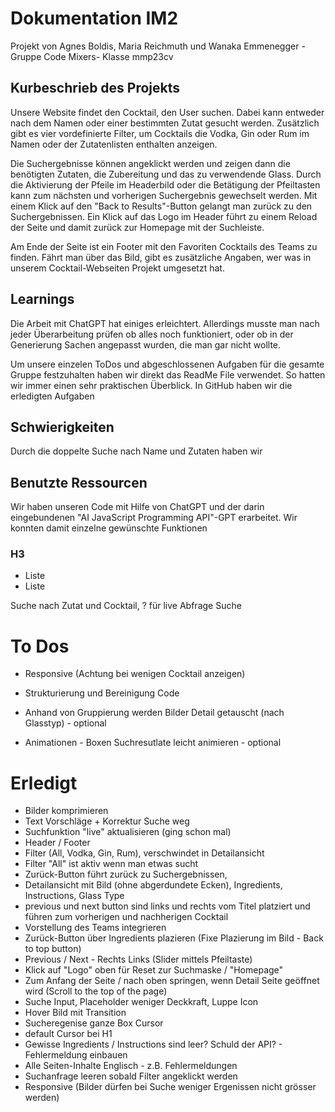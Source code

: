 # Dokumentation IM2
Projekt von Agnes Boldis, Maria Reichmuth und Wanaka Emmenegger - Gruppe Code Mixers- Klasse mmp23cv

## Kurbeschrieb des Projekts
Unsere Website findet den Cocktail, den User suchen. Dabei kann entweder nach dem Namen oder einer bestimmten Zutat gesucht werden. Zusätzlich gibt es vier vordefinierte Filter, um Cocktails die Vodka, Gin oder Rum im Namen oder der Zutatenlisten enthalten anzeigen.
 
Die Suchergebnisse können angeklickt werden und zeigen dann die benötigten Zutaten, die Zubereitung und das zu verwendende Glass. Durch die Aktivierung der Pfeile im Headerbild oder die Betätigung der Pfeiltasten kann zum nächsten und vorherigen Suchergebnis gewechselt werden. Mit einem Klick auf den "Back to Results"-Button gelangt man zurück zu den Suchergebnissen. Ein Klick auf das Logo im Header führt zu einem Reload der Seite und damit zurück zur Homepage mit der Suchleiste.
 
Am Ende der Seite ist ein Footer mit den Favoriten Cocktails des Teams zu finden. Fährt man über das Bild, gibt es zusätzliche Angaben, wer was in unserem Cocktail-Webseiten Projekt umgesetzt hat.

## Learnings
Die Arbeit mit ChatGPT hat einiges erleichtert. Allerdings musste man nach jeder Überarbeitung prüfen ob alles noch funktioniert, oder ob in der Generierung Sachen angepasst wurden, die man gar nicht wollte.

Um unsere einzelen ToDos und abgeschlossenen Aufgaben für die gesamte Gruppe festzuhalten haben wir direkt das ReadMe File verwendet. So hatten wir immer einen sehr praktischen Überblick. In GitHub haben wir die erledigten Aufgaben

## Schwierigkeiten
Durch die doppelte Suche nach Name und Zutaten haben wir

## Benutzte Ressourcen
Wir haben unseren Code mit Hilfe von ChatGPT und der darin eingebundenen "AI JavaScript Programming API"-GPT erarbeitet. Wir konnten damit einzelne gewünschte Funktionen

### H3
- Liste
- Liste


Suche nach Zutat und Cocktail, ? für live Abfrage Suche

# To Dos

- Responsive (Achtung bei wenigen Cocktail anzeigen)

- Strukturierung und Bereinigung Code

- Anhand von Gruppierung werden Bilder Detail getauscht (nach Glasstyp) - optional
- Animationen - Boxen Suchresutlate leicht animieren - optional


# Erledigt
- Bilder komprimieren
- Text Vorschläge + Korrektur Suche weg
- Suchfunktion "live" aktualisieren (ging schon mal)
- Header / Footer
- Filter (All, Vodka, Gin, Rum), verschwindet in Detailansicht
- Filter "All" ist aktiv wenn man etwas sucht
- Zurück-Button führt zurück zu Suchergebnissen,
- Detailansicht mit Bild (ohne abgerdundete Ecken), Ingredients, Instructions, Glass Type
- previous und next button sind links und rechts vom Titel platziert und führen zum vorherigen und nachherigen Cocktail
- Vorstellung des Teams integrieren
- Zurück-Button über Ingredients plazieren (Fixe Plazierung im Bild - Back to top button)
- Previous / Next - Rechts Links (Slider mittels Pfeiltaste)
- Klick auf "Logo" oben für Reset zur Suchmaske / "Homepage"
- Zum Anfang der Seite / nach oben springen, wenn Detail Seite geöffnet wird (Scroll to the top of the page)
- Suche Input, Placeholder weniger Deckkraft, Luppe Icon
- Hover Bild mit Transition
- Sucheregenise ganze Box Cursor
- default Cursor bei H1
- Gewisse Ingredients / Instructions sind leer? Schuld der API? - Fehlermeldung einbauen
- Alle Seiten-Inhalte Englisch - z.B. Fehlermeldungen
- Suchanfrage leeren sobald Filter angeklickt werden
- Responsive (Bilder dürfen bei Suche weniger Ergenissen nicht grösser werden)
